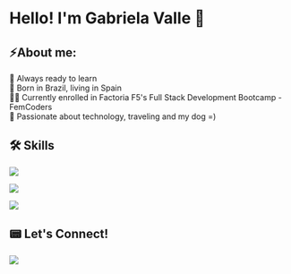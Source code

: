 <h1>Hello! I'm Gabriela Valle 👋</h1>
<h2>⚡About me:</h2>
🧠 Always ready to learn<br>
🚀 Born in Brazil, living in Spain<br>
👩‍🎓 Currently enrolled in Factoria F5's Full Stack Development Bootcamp - FemCoders<br>
💞 Passionate about technology, traveling and my dog =)<br>
<h2>🛠 Skills</h2>
<p>
  <a href="https://skillicons.dev">
    <img src="https://skillicons.dev/icons?i=js,html,css,bootstrap,sass,tailwind,react" />
  </a>
</p>
</p>
  <a href="https://skillicons.dev">
    <img src="https://skillicons.dev/icons?i=git,github" />
  </a>
</p>
</p>
  <a href="https://skillicons.dev">
    <img src="https://skillicons.dev/icons?i=figma,xd" />
  </a>
</p>
<h2>📟 Let's Connect!</h2>

  <a href="https://www.linkedin.com/in/gabrielafarinha"><img src="https://skillicons.dev/icons?i=linkedin"/></a>

